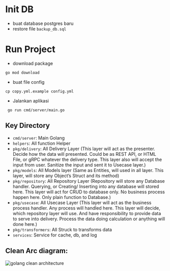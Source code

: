 # Init DB
- buat database postgres baru
- restore file `backup_db.sql`

# Run Project

- download package
```
go mod download
```
- buat file config
```
cp copy.yml.example config.yml
```
- Jalankan aplikasi
```
 go run cmd/server/main.go
```

## Key Directory

* `cmd/server`: Main Golang
* `helpers`: All function Helper
* `pkg/delivery`: All Delivery Layer (This layer will act as the presenter. Decide how the data will presented. Could be as REST API, or HTML File, or gRPC whatever the delivery type.
This layer also will accept the input from user. Sanitize the input and sent it to Usecase layer.)
* `pkg/models`: All Models layer (Same as Entities, will used in all layer. This layer, will store any Object’s Struct and its method)
* `pkg/repository`: All Repository Layer (Repository will store any Database handler. Querying, or Creating/ Inserting into any database will stored here. This layer will act for CRUD to database only. No business process happen here. Only plain function to Database.)
* `pkg/usecase`: All Usecase Layer (This layer will act as the business process handler. Any process will handled here. This layer will decide, which repository layer will use. And have responsibility to provide data to serve into delivery. Process the data doing calculation or anything will done here.)
* `pkg/transformers`: All Struck to transforms data
* `services`: Service for cache, db, and log

## Clean Arc diagram:

![golang clean architecture](https://github.com/bxcodec/go-clean-arch/raw/master/clean-arch.png)